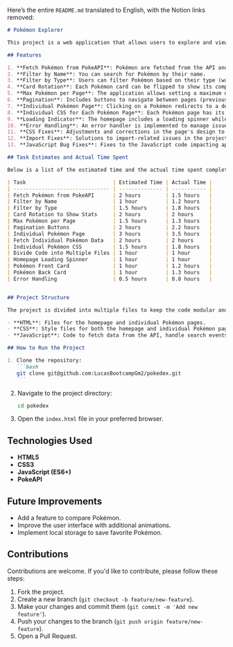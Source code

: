 Here’s the entire `README.md` translated to English, with the Notion links removed:

````md
# Pokémon Explorer

This project is a web application that allows users to explore and view information about Pokémon using the [PokeAPI](https://pokeapi.co/). Users can search by name, filter by type, navigate between pages, and view specific details about each Pokémon with a dynamic and user-friendly interface.

## Features

1. **Fetch Pokémon from PokeAPI**: Pokémon are fetched from the API and displayed on the homepage.
2. **Filter by Name**: You can search for Pokémon by their name.
3. **Filter by Type**: Users can filter Pokémon based on their type (water, fire, etc.).
4. **Card Rotation**: Each Pokémon card can be flipped to show its complete stats (health, attack, defense, etc.).
5. **Max Pokémon per Page**: The application allows setting a maximum number of Pokémon per page.
6. **Pagination**: Includes buttons to navigate between pages (previous and next).
7. **Individual Pokémon Page**: Clicking on a Pokémon redirects to a dedicated page showing more detailed information.
8. **Individual CSS for Each Pokémon Page**: Each Pokémon page has its own CSS style.
9. **Loading Indicator**: The homepage includes a loading spinner while data is being fetched from the API.
10. **Error Handling**: An error handler is implemented to manage issues when fetching data from the API.
11. **CSS Fixes**: Adjustments and corrections in the page's design to ensure visual appeal.
12. **Import Fixes**: Solutions to import-related issues in the project.
13. **JavaScript Bug Fixes**: Fixes to the JavaScript code impacting app functionality.

## Task Estimates and Actual Time Spent

Below is a list of the estimated time and the actual time spent completing each task:

| Task                            | Estimated Time | Actual Time |
| ------------------------------- | -------------- | ----------- |
| Fetch Pokémon from PokeAPI      | 2 hours        | 1.5 hours   |
| Filter by Name                  | 1 hour         | 1.2 hours   |
| Filter by Type                  | 1.5 hours      | 1.8 hours   |
| Card Rotation to Show Stats     | 2 hours        | 2 hours     |
| Max Pokémon per Page            | 1.5 hours      | 1.3 hours   |
| Pagination Buttons              | 2 hours        | 2.2 hours   |
| Individual Pokémon Page         | 3 hours        | 3.5 hours   |
| Fetch Individual Pokémon Data   | 2 hours        | 2 hours     |
| Individual Pokémon CSS          | 1.5 hours      | 1.8 hours   |
| Divide Code into Multiple Files | 1 hour         | 1 hour      |
| Homepage Loading Spinner        | 1 hour         | 1 hour      |
| Pokémon Front Card              | 1 hour         | 1.2 hours   |
| Pokémon Back Card               | 1 hour         | 1.3 hours   |
| Error Handling                  | 0.5 hours      | 0.8 hours   |


## Project Structure

The project is divided into multiple files to keep the code modular and easy to maintain:

- **HTML**: Files for the homepage and individual Pokémon pages.
- **CSS**: Style files for both the homepage and individual Pokémon pages.
- **JavaScript**: Code to fetch data from the API, handle search events, filters, pagination, and card rotation.

## How to Run the Project

1. Clone the repository:
   ```bash
   git clone git@github.com:LucasBootcampGm2/pokedex.git
   ```
````

2. Navigate to the project directory:

   ```bash
   cd pokedex
   ```

3. Open the `index.html` file in your preferred browser.

## Technologies Used

- **HTML5**
- **CSS3**
- **JavaScript (ES6+)**
- **PokeAPI**

## Future Improvements

- Add a feature to compare Pokémon.
- Improve the user interface with additional animations.
- Implement local storage to save favorite Pokémon.

## Contributions

Contributions are welcome. If you'd like to contribute, please follow these steps:

1. Fork the project.
2. Create a new branch (`git checkout -b feature/new-feature`).
3. Make your changes and commit them (`git commit -m 'Add new feature'`).
4. Push your changes to the branch (`git push origin feature/new-feature`).
5. Open a Pull Request.

